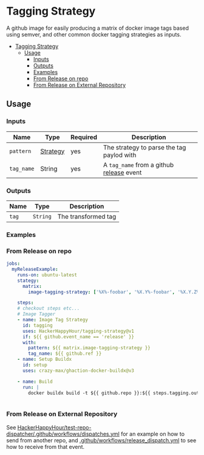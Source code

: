 # Tagging Strategy

A github image for easily producing a matrix of docker image tags based
using semver, and other common docker tagging strategies as inputs.

- [Tagging Strategy](#tagging-strategy)
  - [Usage](#usage)
    - [Inputs](#inputs)
    - [Outputs](#outputs)
    - [Examples](#examples)
    - [From Release on repo](#from-release-on-repo)
    - [From Release on External Repository](#from-release-on-external-repository)

## Usage

### Inputs

| Name             | Type    | Required   | Description                        |
|------------------|---------|------------|------------------------------------|
| `pattern`        | [Strategy](#strategies) | yes | The strategy to parse the tag paylod with |
| `tag_name` | String | yes | A `tag_name` from a github [release][] event |


### Outputs

| Name             | Type    | Description |
|------------------|---------|-------------|
| `tag` | `String` | The transformed tag |

### Examples

### From Release on repo 
```yaml
jobs:
  myReleaseExample:
    runs-on: ubuntu-latest
    stategy:
      matrix:
        image-tagging-strategy: ['%X%-foobar', '%X.Y%-foobar', '%X.Y.Z%-foobar']

    steps:
    # checkout steps etc...
    # Image Tagger
    - name: Image Tag Strategy
      id: tagging
      uses: HackerHappyHour/tagging-strategy@v1
      if: ${{ github.event_name == 'release' }}
      with:
        pattern: ${{ matrix.image-tagging-strategy }}
        tag_name: ${{ github.ref }}
    - name: Setup Buildx
      id: setup
      uses: crazy-max/ghaction-docker-buildx@v3

    - name: Build
      run: |
        docker buildx build -t ${{ github.repo }}:${{ steps.tagging.outputs.tag }} .
  
```

### From Release on External Repository 

See [HackerHappyHour/test-repo-dispatcher/.github/workflows/dispatches.yml][dispatch_example] for an example on how to send from another repo, and [.github/workflows/release_dispatch.yml](/.github/workflows/release_dispatch.yml) to see how to receive from that event.

[dispatch_example]: https://github.com/HackerHappyHour/test-repo-dispatcher/blob/master/.github/workflows/dispatches.yml 
[release]: https://docs.github.com/en/actions/reference/events-that-trigger-workflows#release
